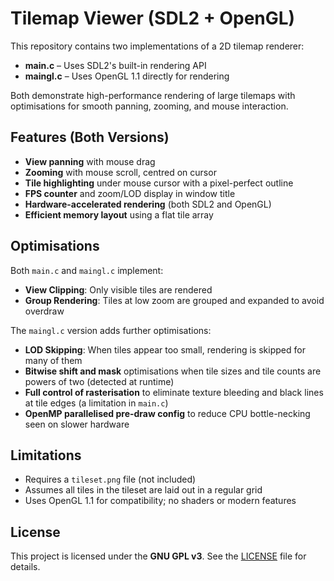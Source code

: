 # Tilemap Viewer (SDL2 + OpenGL)

This repository contains two implementations of a 2D tilemap renderer:

- **main.c** – Uses SDL2's built-in rendering API
- **maingl.c** – Uses OpenGL 1.1 directly for rendering

Both demonstrate high-performance rendering of large tilemaps with optimisations for smooth panning, zooming, and mouse interaction.

## Features (Both Versions)

- **View panning** with mouse drag
- **Zooming** with mouse scroll, centred on cursor
- **Tile highlighting** under mouse cursor with a pixel-perfect outline
- **FPS counter** and zoom/LOD display in window title
- **Hardware-accelerated rendering** (both SDL2 and OpenGL)
- **Efficient memory layout** using a flat tile array

## Optimisations

Both `main.c` and `maingl.c` implement:

- **View Clipping**: Only visible tiles are rendered
- **Group Rendering**: Tiles at low zoom are grouped and expanded to avoid overdraw

The `maingl.c` version adds further optimisations:

- **LOD Skipping**: When tiles appear too small, rendering is skipped for many of them
- **Bitwise shift and mask** optimisations when tile sizes and tile counts are powers of two (detected at runtime)
- **Full control of rasterisation** to eliminate texture bleeding and black lines at tile edges (a limitation in `main.c`)
- **OpenMP parallelised pre-draw config** to reduce CPU bottle-necking seen on slower hardware

## Limitations

- Requires a `tileset.png` file (not included)
- Assumes all tiles in the tileset are laid out in a regular grid
- Uses OpenGL 1.1 for compatibility; no shaders or modern features

## License

This project is licensed under the **GNU GPL v3**. See the [LICENSE](./LICENSE) file for details.
